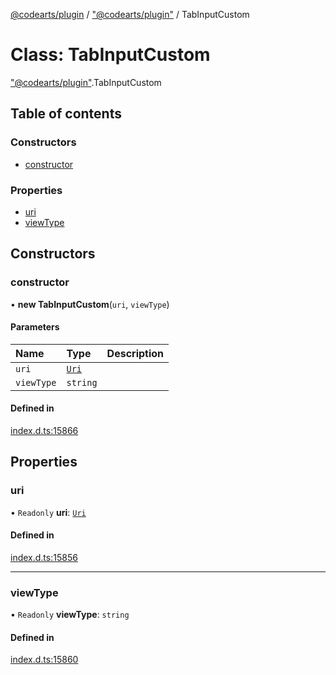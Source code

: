 [@codearts/plugin](../README.md) / ["@codearts/plugin"](../modules/_codearts_plugin_.md) / TabInputCustom

# Class: TabInputCustom

["@codearts/plugin"](../modules/_codearts_plugin_.md).TabInputCustom

## Table of contents

### Constructors

- [constructor](codearts_plugin_.TabInputCustom.md#constructor)

### Properties

- [uri](codearts_plugin_.TabInputCustom.md#uri)
- [viewType](codearts_plugin_.TabInputCustom.md#viewtype)

## Constructors

### constructor

• **new TabInputCustom**(`uri`, `viewType`)

#### Parameters

| Name | Type | Description |
| :------ | :------ | :------ |
| `uri` | [`Uri`](codearts_plugin_.Uri.md) |  |
| `viewType` | `string` |  |

#### Defined in

[index.d.ts:15866](https://github.com/huaweicloud/cloudide-plugin-api/blob/b58031b/index.d.ts#L15866)

## Properties

### uri

• `Readonly` **uri**: [`Uri`](codearts_plugin_.Uri.md)

#### Defined in

[index.d.ts:15856](https://github.com/huaweicloud/cloudide-plugin-api/blob/b58031b/index.d.ts#L15856)

___

### viewType

• `Readonly` **viewType**: `string`

#### Defined in

[index.d.ts:15860](https://github.com/huaweicloud/cloudide-plugin-api/blob/b58031b/index.d.ts#L15860)
